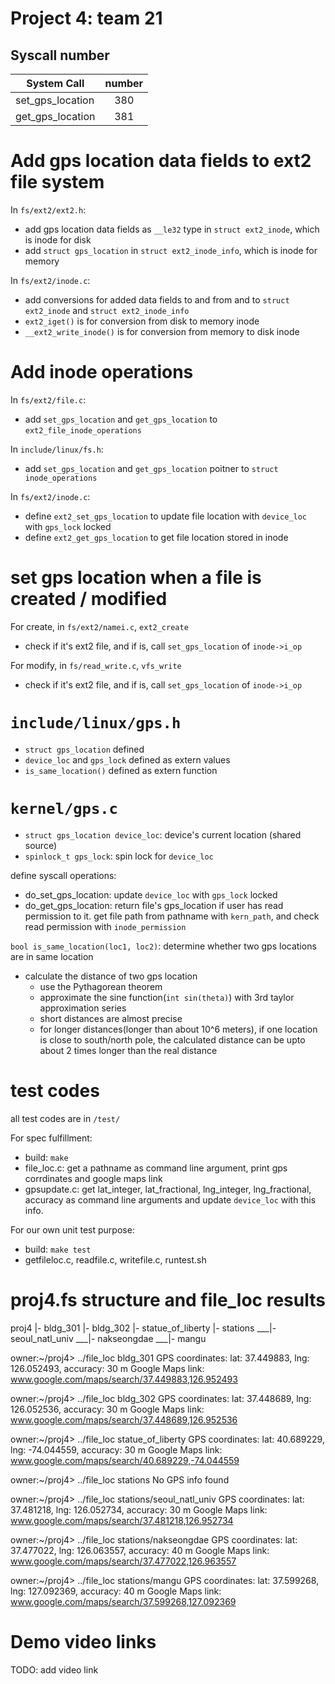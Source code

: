 # Project 4: team 21
## Syscall number

| System Call | number |
| -------- | :--------: |
| set_gps_location | 380 |
| get_gps_location | 381 |


# Add gps location data fields to ext2 file system

In `fs/ext2/ext2.h`:
- add gps location data fields as `__le32` type in `struct ext2_inode`, which is inode for disk
- add `struct gps_location` in `struct ext2_inode_info`, which is inode for memory

In `fs/ext2/inode.c`:
- add conversions for added data fields to and from and to `struct ext2_inode` and `struct ext2_inode_info`
- `ext2_iget()` is for conversion from disk to memory inode
- `__ext2_write_inode()` is for conversion from memory to disk inode

# Add inode operations

In `fs/ext2/file.c`:
- add `set_gps_location` and `get_gps_location` to `ext2_file_inode_operations`

In `include/linux/fs.h`:
- add `set_gps_location` and `get_gps_location` poitner to `struct inode_operations`

In `fs/ext2/inode.c`:
- define `ext2_set_gps_location` to update file location with `device_loc` with `gps_lock` locked
- define `ext2_get_gps_location` to get file location stored in inode

# set gps location when a file is created / modified

For create, in `fs/ext2/namei.c`, `ext2_create`
- check if it's ext2 file, and if is, call `set_gps_location` of `inode->i_op`

For modify, in `fs/read_write.c`, `vfs_write`
- check if it's ext2 file, and if is, call `set_gps_location` of `inode->i_op`

# `include/linux/gps.h`

- `struct gps_location` defined
- `device_loc` and `gps_lock` defined as extern values
- `is_same_location()` defined as extern function 

# `kernel/gps.c`
- `struct gps_location device_loc`: device's current location (shared source)
- `spinlock_t gps_lock`: spin lock for `device_loc`

define syscall operations:
- do_set_gps_location: update `device_loc` with `gps_lock` locked
- do_get_gps_location: return file's gps_location if user has read permission to it. get file path from pathname with `kern_path`, and check read permission with `inode_permission`

`bool is_same_location(loc1, loc2)`: determine whether two gps locations are in same location
- calculate the distance of two gps location
  - use the Pythagorean theorem
  - approximate the sine function(`int sin(theta)`) with 3rd taylor approximation series
  - short distances are almost precise
  - for longer distances(longer than about 10^6 meters), if one location is close to south/north pole, the calculated distance can be upto about 2 times longer than the real distance
  
# test codes

all test codes are in `/test/`

For spec fulfillment:
- build: `make`
- file_loc.c: get a pathname as command line argument, print gps corrdinates and google maps link
- gpsupdate.c: get lat_integer, lat_fractional, lng_integer, lng_fractional, accuracy as command line arguments and update `device_loc` with this info.

For our own unit test purpose:
- build: `make test`
- getfileloc.c, readfile.c, writefile.c, runtest.sh


# proj4.fs structure and file_loc results

proj4
|- bldg_301
|- bldg_302
|- statue_of_liberty
|- stations
___|- seoul_natl_univ
___|- nakseongdae
___|- mangu

owner:~/proj4> ../file_loc bldg_301
GPS coordinates: lat: 37.449883, lng: 126.052493, accuracy: 30 m
Google Maps link: www.google.com/maps/search/37.449883,126.952493

owner:~/proj4> ../file_loc bldg_302
GPS coordinates: lat: 37.448689, lng: 126.052536, accuracy: 30 m
Google Maps link: www.google.com/maps/search/37.448689,126.952536

owner:~/proj4> ../file_loc statue_of_liberty
GPS coordinates: lat: 40.689229, lng: -74.044559, accuracy: 30 m
Google Maps link: www.google.com/maps/search/40.689229,-74.044559

owner:~/proj4> ../file_loc stations
No GPS info found

owner:~/proj4> ../file_loc stations/seoul_natl_univ
GPS coordinates: lat: 37.481218, lng: 126.052734, accuracy: 30 m
Google Maps link: www.google.com/maps/search/37.481218,126.952734

owner:~/proj4> ../file_loc stations/nakseongdae
GPS coordinates: lat: 37.477022, lng: 126.063557, accuracy: 40 m
Google Maps link: www.google.com/maps/search/37.477022,126.963557

owner:~/proj4> ../file_loc stations/mangu
GPS coordinates: lat: 37.599268, lng: 127.092369, accuracy: 40 m
Google Maps link: www.google.com/maps/search/37.599268,127.092369

# Demo video links
TODO: add video link
